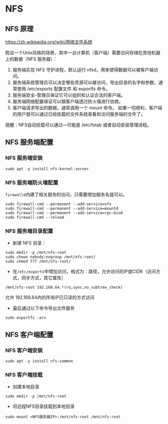 # NFS

## NFS 原理

<https://zh.wikipedia.org/wiki/网络文件系统>

假设一个Unix风格的场景，其中一台计算机（客户端）需要访问存储在其他机器上的数据（NFS 服务器）：

1. 服务端实现 NFS 守护进程，默认运行 nfsd，用来使得数据可以被客户端访问。
2. 服务端系统管理员可以决定哪些资源可以被访问，导出目录的名字和参数，通常使用 /etc/exports 配置文件 和 exportfs 命令。
3. 服务端安全-管理员保证它可以组织和认证合法的客户端。
4. 服务端网络配置保证可以跟客户端透过防火墙进行协商。
5. 客户端请求导出的数据，通常调用一个 mount 命令。
如果一切顺利，客户端的用户就可以通过已经挂载的文件系统查看和访问服务端的文件了。

提醒：NFS自动挂载可以通过—可能是 /etc/fstab 或者自动安装管理进程。

## NFS 服务端配置

### NFS 服务端安装

```shell
sudo apt -y install nfs-kernel-server
```

### NFS 服务端防火墙配置

`firewalld`内建了相关服务的访问，只需要增加服务名就可以。

```shell
sudo firewall-cmd --permanent --add-service=nfs
sudo firewall-cmd --permanent --add-service=mountd
sudo firewall-cmd --permanent --add-service=rpc-bind
sudo firewall-cmd --reload
```

### NFS 服务端目录配置

- 新建 NFS 目录：

```shell
sudo mkdir -p /mnt/nfs-root
sudo chown nobody:nogroup /mnt/nfs-root/
sudo chmod 777 /mnt/nfs-root/
```

- 在`/etc/exports`中增加访问，格式为：路径，允许访问的IP或CIDR（访问方式，同步方式，其它属性）

```text
/mnt/nfs-root 192.168.64.*(ro,sync,no_subtree_check)
```

允许 192.168.64内的所有IP已只读的方式访问

- 最后通过以下命令导出文件服务

```shell
sudo exportfs -arv
```

## NFS 客户端配置

### NFS 客户端安装

```shell
sudo apt -y install nfs-common
```

### NFS 客户端挂载

- 创建本地目录

```shell
sudo mkdir -p /mnt/nfs-root
```

- 将远程NFS目录挂载到本地目录

```shell
sudo mount <NFS服务器IP>:/mnt/nfs-root /mnt/nfs-root
```
